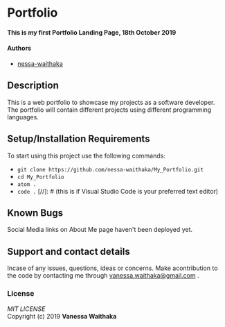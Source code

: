 # Portfolio
#### This is my first Portfolio Landing Page, 18th October 2019
#### Authors
- [nessa-waithaka](https://github.com/nessa-waithaka)
## Description

This is a web portfolio to showcase my projects as a software developer. The portfolio will contain different projects using different programming languages.
## Setup/Installation Requirements
To start using this project use the following commands:

- `git clone https://github.com/nessa-waithaka/My_Portfolio.git`
- `cd My_Portfolio`
- `atom .`
- `code .` [//]: # (this is if Visual Studio Code is your preferred text editor)
## Known Bugs 
Social Media links on About Me page haven't been deployed yet.
## Support and contact details
Incase of any issues, questions, ideas or concerns.  Make acontribution to the code by contacting me through [vanessa.waithaka@gmail.com](vanessa.waithaka@gmail.com) .
### License
*MIT LICENSE*   
Copyright (c) 2019 **Vanessa Waithaka**